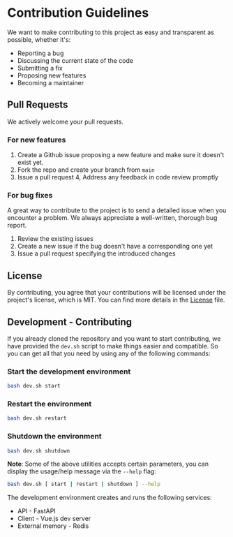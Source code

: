 # Contribution Guidelines

We want to make contributing to this project as easy and transparent as possible, whether it's:

- Reporting a bug
- Discussing the current state of the code
- Submitting a fix
- Proposing new features
- Becoming a maintainer

## Pull Requests

We actively welcome your pull requests.

### For new features

1. Create a Github issue proposing a new feature and make sure it doesn't exist yet.
2. Fork the repo and create your branch from `main`
3. Issue a pull request
4, Address any feedback in code review promptly

### For bug fixes

A great way to contribute to the project is to send a detailed issue when you encounter a problem. We always appreciate a well-written, thorough bug report.

1. Review the existing issues
2. Create a new issue if the bug doesn't have a corresponding one yet
3. Issue a pull request specifying the introduced changes

## License

By contributing, you agree that your contributions will be licensed under the project's license, which is MIT. You can find more details in the [License](LICENSE.md) file.

## Development - Contributing

If you already cloned the repository and you want to start contributing, we have provided the `dev.sh` script to make things easier and compatible.
So you can get all that you need by using any of the following commands:

### Start the development environment

```bash
bash dev.sh start
```

### Restart the environment

```bash
bash dev.sh restart
```

### Shutdown the environment

```bash
bash dev.sh shutdown
```

**Note**: Some of the above utilities accepts certain parameters, you can display the usage/help message via the `--help` flag:

```bash
bash dev.sh [ start | restart | shutdown ] --help
```

The development environment creates and runs the following services:
- API - FastAPI
- Client - Vue.js dev server
- External memory - Redis
